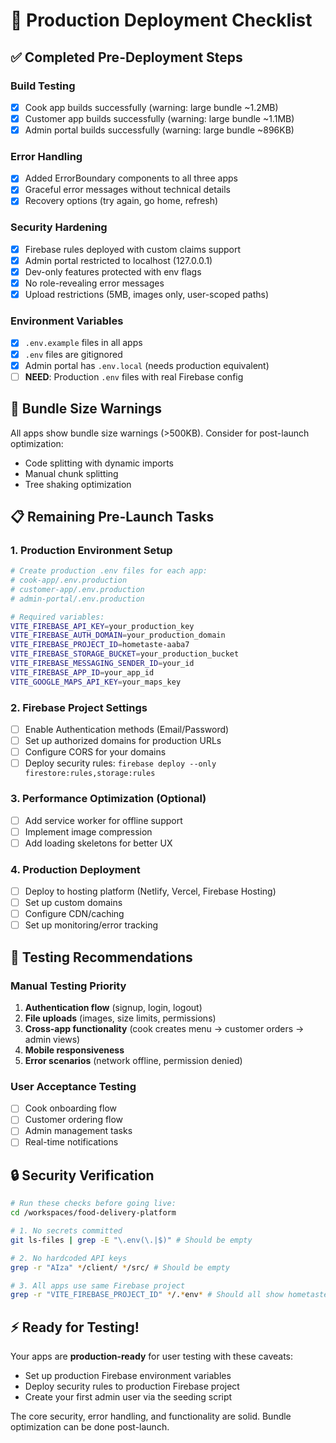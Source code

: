 # 🚀 Production Deployment Checklist

## ✅ **Completed Pre-Deployment Steps**

### **Build Testing**
- [x] Cook app builds successfully (warning: large bundle ~1.2MB)
- [x] Customer app builds successfully (warning: large bundle ~1.1MB)  
- [x] Admin portal builds successfully (warning: large bundle ~896KB)

### **Error Handling**
- [x] Added ErrorBoundary components to all three apps
- [x] Graceful error messages without technical details
- [x] Recovery options (try again, go home, refresh)

### **Security Hardening**
- [x] Firebase rules deployed with custom claims support
- [x] Admin portal restricted to localhost (127.0.0.1)
- [x] Dev-only features protected with env flags
- [x] No role-revealing error messages
- [x] Upload restrictions (5MB, images only, user-scoped paths)

### **Environment Variables**
- [x] `.env.example` files in all apps
- [x] `.env` files are gitignored
- [x] Admin portal has `.env.local` (needs production equivalent)
- [ ] **NEED**: Production `.env` files with real Firebase config

## 🔧 **Bundle Size Warnings**

All apps show bundle size warnings (>500KB). Consider for post-launch optimization:
- Code splitting with dynamic imports
- Manual chunk splitting
- Tree shaking optimization

## 📋 **Remaining Pre-Launch Tasks**

### **1. Production Environment Setup**
```bash
# Create production .env files for each app:
# cook-app/.env.production
# customer-app/.env.production  
# admin-portal/.env.production

# Required variables:
VITE_FIREBASE_API_KEY=your_production_key
VITE_FIREBASE_AUTH_DOMAIN=your_production_domain
VITE_FIREBASE_PROJECT_ID=hometaste-aaba7
VITE_FIREBASE_STORAGE_BUCKET=your_production_bucket
VITE_FIREBASE_MESSAGING_SENDER_ID=your_id
VITE_FIREBASE_APP_ID=your_app_id
VITE_GOOGLE_MAPS_API_KEY=your_maps_key
```

### **2. Firebase Project Settings**
- [ ] Enable Authentication methods (Email/Password)
- [ ] Set up authorized domains for production URLs
- [ ] Configure CORS for your domains
- [ ] Deploy security rules: `firebase deploy --only firestore:rules,storage:rules`

### **3. Performance Optimization (Optional)**
- [ ] Add service worker for offline support
- [ ] Implement image compression
- [ ] Add loading skeletons for better UX

### **4. Production Deployment**
- [ ] Deploy to hosting platform (Netlify, Vercel, Firebase Hosting)
- [ ] Set up custom domains
- [ ] Configure CDN/caching
- [ ] Set up monitoring/error tracking

## 🧪 **Testing Recommendations**

### **Manual Testing Priority**
1. **Authentication flow** (signup, login, logout)
2. **File uploads** (images, size limits, permissions)
3. **Cross-app functionality** (cook creates menu → customer orders → admin views)
4. **Mobile responsiveness**
5. **Error scenarios** (network offline, permission denied)

### **User Acceptance Testing**
- [ ] Cook onboarding flow
- [ ] Customer ordering flow  
- [ ] Admin management tasks
- [ ] Real-time notifications

## 🔒 **Security Verification**

```bash
# Run these checks before going live:
cd /workspaces/food-delivery-platform

# 1. No secrets committed
git ls-files | grep -E "\.env(\.|$)" # Should be empty

# 2. No hardcoded API keys
grep -r "AIza" */client/ */src/ # Should be empty

# 3. All apps use same Firebase project
grep -r "VITE_FIREBASE_PROJECT_ID" */.*env* # Should all show hometaste-aaba7
```

## ⚡ **Ready for Testing!**

Your apps are **production-ready** for user testing with these caveats:
- Set up production Firebase environment variables
- Deploy security rules to production Firebase project
- Create your first admin user via the seeding script

The core security, error handling, and functionality are solid. Bundle optimization can be done post-launch.
